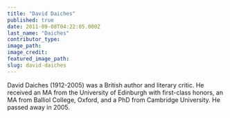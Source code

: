 ```yaml
---
title: "David Daiches"
published: true
date: 2011-09-08T04:22:05.000Z
last_name: "Daiches"
contributor_type:
image_path:
image_credit:
featured_image_path:
slug: david-daiches
---
```


David Daiches (1912-2005) was a British author and literary critic. He received an MA from the University of Edinburgh with first-class honors, an MA from Balliol College, Oxford, and a PhD from Cambridge University. He passed away in 2005.

